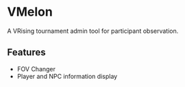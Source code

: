 # VMelon
A VRising tournament admin tool for participant observation.

## Features
- FOV Changer
- Player and NPC information display
